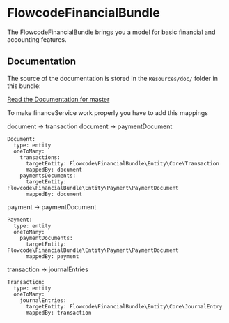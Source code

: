 FlowcodeFinancialBundle
=============

The FlowcodeFinancialBundle brings you a model for basic financial and accounting features.


Documentation
-------------

The source of the documentation is stored in the `Resources/doc/` folder
in this bundle:

[Read the Documentation for master](https://github.com/flowcode/financial-bundle/blob/master/src/Flowcode/FinancialBundle/Resources/doc/index.rst)

To make financeService work properly you have to add this mappings

document -> transaction
document -> paymentDocument
```
Document:
  type: entity
  oneToMany:
    transactions:
      targetEntity: Flowcode\FinancialBundle\Entity\Core\Transaction
      mappedBy: document
    paymentsDocuments:
      targetEntity: Flowcode\FinancialBundle\Entity\Payment\PaymentDocument
      mappedBy: document
```
payment -> paymentDocument
```
Payment:
  type: entity
  oneToMany:
    paymentDocuments:
      targetEntity: Flowcode\FinancialBundle\Entity\Payment\PaymentDocument
      mappedBy: payment
```
transaction -> journalEntries
```
Transaction:
  type: entity
  oneToMany:
    journalEntries:
      targetEntity: Flowcode\FinancialBundle\Entity\Core\JournalEntry
      mappedBy: transaction
```
